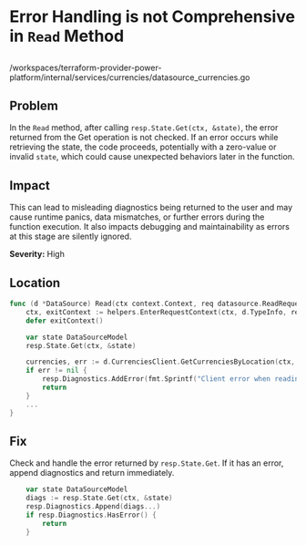 # Error Handling is not Comprehensive in `Read` Method

##

/workspaces/terraform-provider-power-platform/internal/services/currencies/datasource_currencies.go

## Problem

In the `Read` method, after calling `resp.State.Get(ctx, &state)`, the error returned from the Get operation is not checked. If an error occurs while retrieving the state, the code proceeds, potentially with a zero-value or invalid `state`, which could cause unexpected behaviors later in the function.

## Impact

This can lead to misleading diagnostics being returned to the user and may cause runtime panics, data mismatches, or further errors during the function execution. It also impacts debugging and maintainability as errors at this stage are silently ignored.

**Severity:** High

## Location

```go
func (d *DataSource) Read(ctx context.Context, req datasource.ReadRequest, resp *datasource.ReadResponse) {
	ctx, exitContext := helpers.EnterRequestContext(ctx, d.TypeInfo, req)
	defer exitContext()

	var state DataSourceModel
	resp.State.Get(ctx, &state)

	currencies, err := d.CurrenciesClient.GetCurrenciesByLocation(ctx, state.Location.ValueString())
	if err != nil {
		resp.Diagnostics.AddError(fmt.Sprintf("Client error when reading %s", d.FullTypeName()), err.Error())
		return
	}
    ...
}
```

## Fix

Check and handle the error returned by `resp.State.Get`. If it has an error, append diagnostics and return immediately.

```go
	var state DataSourceModel
	diags := resp.State.Get(ctx, &state)
	resp.Diagnostics.Append(diags...)
	if resp.Diagnostics.HasError() {
		return
	}
```
